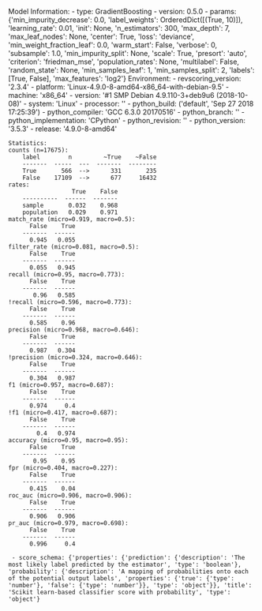 Model Information:
	 - type: GradientBoosting
	 - version: 0.5.0
	 - params: {'min_impurity_decrease': 0.0, 'label_weights': OrderedDict([(True, 10)]), 'learning_rate': 0.01, 'init': None, 'n_estimators': 300, 'max_depth': 7, 'max_leaf_nodes': None, 'center': True, 'loss': 'deviance', 'min_weight_fraction_leaf': 0.0, 'warm_start': False, 'verbose': 0, 'subsample': 1.0, 'min_impurity_split': None, 'scale': True, 'presort': 'auto', 'criterion': 'friedman_mse', 'population_rates': None, 'multilabel': False, 'random_state': None, 'min_samples_leaf': 1, 'min_samples_split': 2, 'labels': [True, False], 'max_features': 'log2'}
	Environment:
	 - revscoring_version: '2.3.4'
	 - platform: 'Linux-4.9.0-8-amd64-x86_64-with-debian-9.5'
	 - machine: 'x86_64'
	 - version: '#1 SMP Debian 4.9.110-3+deb9u6 (2018-10-08)'
	 - system: 'Linux'
	 - processor: ''
	 - python_build: ('default', 'Sep 27 2018 17:25:39')
	 - python_compiler: 'GCC 6.3.0 20170516'
	 - python_branch: ''
	 - python_implementation: 'CPython'
	 - python_revision: ''
	 - python_version: '3.5.3'
	 - release: '4.9.0-8-amd64'
	
	Statistics:
	counts (n=17675):
		label        n         ~True    ~False
		-------  -----  ---  -------  --------
		True       566  -->      331       235
		False    17109  -->      677     16432
	rates:
		              True    False
		----------  ------  -------
		sample       0.032    0.968
		population   0.029    0.971
	match_rate (micro=0.919, macro=0.5):
		  False    True
		-------  ------
		  0.945   0.055
	filter_rate (micro=0.081, macro=0.5):
		  False    True
		-------  ------
		  0.055   0.945
	recall (micro=0.95, macro=0.773):
		  False    True
		-------  ------
		   0.96   0.585
	!recall (micro=0.596, macro=0.773):
		  False    True
		-------  ------
		  0.585    0.96
	precision (micro=0.968, macro=0.646):
		  False    True
		-------  ------
		  0.987   0.304
	!precision (micro=0.324, macro=0.646):
		  False    True
		-------  ------
		  0.304   0.987
	f1 (micro=0.957, macro=0.687):
		  False    True
		-------  ------
		  0.974     0.4
	!f1 (micro=0.417, macro=0.687):
		  False    True
		-------  ------
		    0.4   0.974
	accuracy (micro=0.95, macro=0.95):
		  False    True
		-------  ------
		   0.95    0.95
	fpr (micro=0.404, macro=0.227):
		  False    True
		-------  ------
		  0.415    0.04
	roc_auc (micro=0.906, macro=0.906):
		  False    True
		-------  ------
		  0.906   0.906
	pr_auc (micro=0.979, macro=0.698):
		  False    True
		-------  ------
		  0.996     0.4
	
	 - score_schema: {'properties': {'prediction': {'description': 'The most likely label predicted by the estimator', 'type': 'boolean'}, 'probability': {'description': 'A mapping of probabilities onto each of the potential output labels', 'properties': {'true': {'type': 'number'}, 'false': {'type': 'number'}}, 'type': 'object'}}, 'title': 'Scikit learn-based classifier score with probability', 'type': 'object'}

